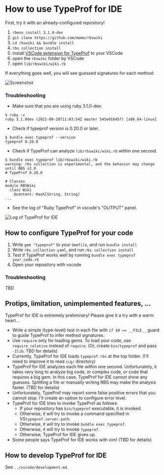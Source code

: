 # How to use TypeProf for IDE

First, try it with an already-configured repository!

1. `rbenv install 3.1.0-dev`
2. `git clone https://github.com/mame/rbswiki`
3. `cd rbswiki && bundle install`
4. `rbs collection install`
5. install [VSCode extension for TypeProf](https://marketplace.visualstudio.com/items?itemName=mame.ruby-typeprof) to your VSCode
6. open the `rbswiki` folder by VSCode
7. open `lib/rbswiki/wiki.rb`

If everything goes well, you will see guessed signatures for each method:

![Screenshot](typeprof-for-ide.png)

### Troubleshooting

* Make sure that you are using ruby 3.1.0-dev.

```
$ ruby -v
ruby 3.1.0dev (2021-09-28T11:03:54Z master 545e01645f) [x86_64-linux]
```

* Check if typeprof version is 0.20.0 or later.

```
$ bundle exec typeprof --version
typeprof 0.20.0
```

* Check if TypeProf can analyze `lib/rbswiki/wiki.rb` within one second.

```
$ bundle exec typeprof lib/rbswiki/wiki.rb
warning: rbs collection is experimental, and the behavior may change until RBS v2.0
# TypeProf 0.20.0

# Classes
module RBSWiki
  class Wiki
    @content: Hash[String, String]
...
```

* See the log of "Ruby TypeProf" in vscode's "OUTPUT" panel.

![Log of TypeProf for IDE](typeprof-for-ide-log.png)

## How to configure TypeProf for your code

1. Write `gem "typeprof"` to your `Gemfile`, and run `bundle install`
2. Write `rbs_collection.yaml`, and run `rbs collection install`
3. Test if TypeProf works well by running `bundle exec typeprof your_code.rb`
4. Open your repository with vscode

### Troubleshooting

*TBD*

## Protips, limitation, unimplemented features, ...

TypeProf for IDE is extremely preliminary! Please give it a try with a warm heart...

* Write a simple (type-level) test in each file with `if $0 == __FILE__` guard to guide TypeProf to infer method signatures.
* Use `require` only for loading gems. To load your code, use `require_relative` instead of `require`. (Or, create `bin/typeprof` and pass `-Ilib`. TBD for details)
* Currently, TypeProf for IDE loads `typeprof.rbs` at the top folder. (I'll need to improve it to read `sig/` directory)
* TypeProf for IDE analyzes each file within one second. Unfortunately, it takes very long to analyze big code, or complex code, or code that requires a big gem. In this case, TypeProf for IDE cannot show any guesses. Splitting a file or manually writing RBS may make the analysis faster. (TBD for details)
* Unfortunately, TypeProf may report some false positive errors that you cannot stop. I'll create an option to configure error level.
* TypeProf for IDE tries to invoke TypeProf as follows:
    * If your repository has `bin/typeprof` executable, it is invoked.
    * Otherwise, it will try to invoke a command specified in VS`typeprof.server.path`.
    * Otherwise, it will try to invoke `bundle exec typeprof`.
    * Otherwise, it will try to invoke `typeprof`.
    * Otherwise, TypeProf for IDE gives up.
* Some people says TypeProf for IDE works with vim! (TBD for details)

## How to develop TypeProf for IDE

See `../vscode/development.md`.
